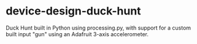 device-design-duck-hunt
=======================

Duck Hunt built in Python using processing.py, with support for a custom built input "gun" using an Adafruit 3-axis accelerometer.

